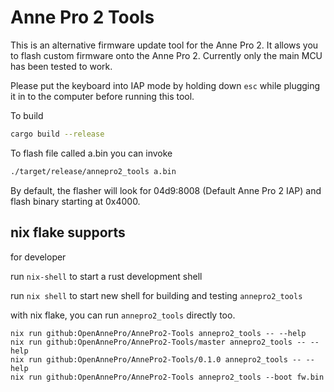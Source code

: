 # Anne Pro 2 Tools

This is an alternative firmware update tool for the Anne Pro 2.
It allows you to flash custom firmware onto the Anne Pro 2.
Currently only the main MCU has been tested to work.

Please put the keyboard into IAP mode by holding down `esc` while
plugging it in to the computer before running this tool.

To build
```bash
cargo build --release
```

To flash file called a.bin you can invoke

```bash
./target/release/annepro2_tools a.bin
```

By default, the flasher will look for 04d9:8008 (Default Anne Pro 2 IAP)
and flash binary starting at 0x4000. 

## nix flake supports

for developer

run `nix-shell` to start a rust development shell

run `nix shell` to start new shell for building and testing `annepro2_tools`

with nix flake, you can run `annepro2_tools` directly too.

```shell
nix run github:OpenAnnePro/AnnePro2-Tools annepro2_tools -- --help
nix run github:OpenAnnePro/AnnePro2-Tools/master annepro2_tools -- --help
nix run github:OpenAnnePro/AnnePro2-Tools/0.1.0 annepro2_tools -- --help
nix run github:OpenAnnePro/AnnePro2-Tools annepro2_tools --boot fw.bin
```
